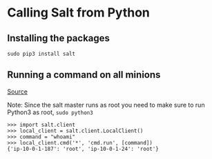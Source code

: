 # Calling Salt from Python

## Installing the packages
```
sudo pip3 install salt
```

## Running a command on all minions
[Source](https://docs.saltproject.io/en/latest/ref/clients/index.html)

Note: Since the salt master runs as root you need to make sure to run Python3 as root, `sudo python3`
```
>>> import salt.client
>>> local_client = salt.client.LocalClient()
>>> command = "whoami"
>>> local_client.cmd('*', 'cmd.run', [command])
{'ip-10-0-1-187': 'root', 'ip-10-0-1-24': 'root'}
```
